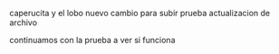 caperucita  y el lobo
nuevo cambio para subir
prueba
actualizacion de archivo

continuamos con la prueba a ver si funciona